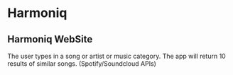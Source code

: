 # Harmoniq

## Harmoniq WebSite

The user types in a song or artist or music category. The app will return 10 results of similar songs. (Spotify/Soundcloud APIs)